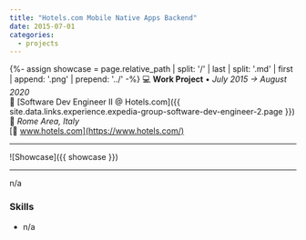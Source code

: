 ```yaml
---
title: "Hotels.com Mobile Native Apps Backend"
date: 2015-07-01
categories:
  - projects
---
```

{%- assign showcase = page.relative_path |  split: '/' | last | split: '.md' | first | append: '.png' | prepend: '../' -%}
💻 **Work Project** • _July 2015 → August 2020_  
🏢 [Software Dev Engineer II @ Hotels.com]({{ site.data.links.experience.expedia-group-software-dev-engineer-2.page }})  
📍 _Rome Area, Italy_  
[🔗 www.hotels.com](https://www.hotels.com/)  

---

![Showcase]({{ showcase }})

---

n/a

### Skills

- n/a
